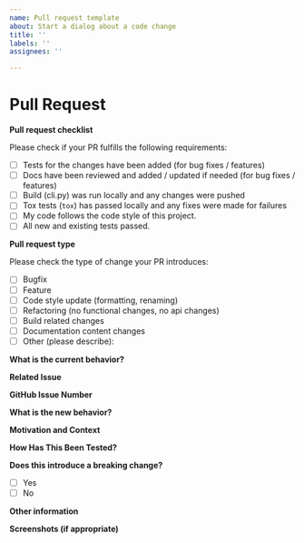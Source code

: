 ```yaml
---
name: Pull request template
about: Start a dialog about a code change
title: ''
labels: ''
assignees: ''

---
```

# Pull Request

**Pull request checklist**

Please check if your PR fulfills the following requirements:
-  [ ]  Tests for the changes have been added (for bug fixes / features)
-  [ ]  Docs have been reviewed and added / updated if needed (for bug fixes / features)
-  [ ]  Build (cli.py) was run locally and any changes were pushed
-  [ ]  Tox tests (`tox`) has passed locally and any fixes were made for failures
-  [ ]  My code follows the code style of this project.
-  [ ]  All new and existing tests passed.

**Pull request type**

<!-- Please try to limit your pull request to one type, submit multiple pull requests if needed. -->

Please check the type of change your PR introduces:
-  [ ]  Bugfix
-  [ ]  Feature
-  [ ]  Code style update (formatting, renaming)
-  [ ]  Refactoring (no functional changes, no api changes)
-  [ ]  Build related changes
-  [ ]  Documentation content changes
-  [ ]  Other (please describe):

**What is the current behavior?**
<!-- Please describe the current behavior that you are modifying, or link to a relevant issue. -->

**Related Issue**
<!--- If suggesting a new feature or change, please discuss it in an issue first -->
<!--- If fixing a bug, there should be an issue describing it with steps to reproduce -->
<!--- Please link to the issue here: -->

**GitHub Issue Number**

**What is the new behavior?**
<!-- Please describe the behavior or changes that are being added by this PR. -->

**Motivation and Context**
<!--- Why is this change required? What problem does it solve? -->

**How Has This Been Tested?**
<!--- Please describe in detail how you tested your changes. -->
<!--- Include details of your testing environment, and the tests you ran to -->
<!--- see how your change affects other areas of the code, etc. -->

**Does this introduce a breaking change?**

-  [ ]  Yes
-  [ ]  No

<!-- If this introduces a breaking change, please describe the impact and migration path for existing applications below. -->

**Other information**

<!-- Any other information that is important to this PR such as screenshots of how the component looks before and after the change. -->
<!--- Provide a general summary of your changes in the Title above -->

**Screenshots (if appropriate)**
